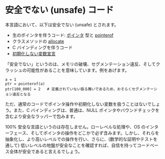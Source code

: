 # 安全でない (unsafe) コード

本言語において、以下は安全でない (unsafe) とされます。

* 生のポインタを伴うコード: [ポインタ](http://crystal-lang.org/api/Pointer.html) 型と [pointerof](pointerof.html)
* クラスメソッドの [allocate](new,_initialize_and_allocate.html)
* C バインディングを伴うコード
* [初期化しない変数宣言](declare_var.html)

「安全でない」というのは、メモリの破壊、セグメンテーション違反、そしてクラッシュの可能性があることを意味しています。例をあげます。

```crystal
a = 1
ptr = pointerof(a)
ptr[100_000] = 2   # 定義されていない振る舞いであるため、おそらくセグメンテーション違反となる
```

ただ、通常のコードでポインタ操作や初期化しない変数を扱うことはないでしょう。また、C バインディングは、普通は、NULL ポインタやバウンドチェックを含むより安全なラッパーで包みます。

100% 安全な言語というのは存在しません。ローレベルな処理や、OS のインターフェース、そしてポインタの操作をどこかで必ず含みます。しかし、それらを抽象化し、より高いレベルでの操作を行い、さらに、(数学的な証明やテストを通して) 低いレベルの地盤が安全なことを確認すれば、自信を持ってコードベース全体が安全であると言えるでしょう。


